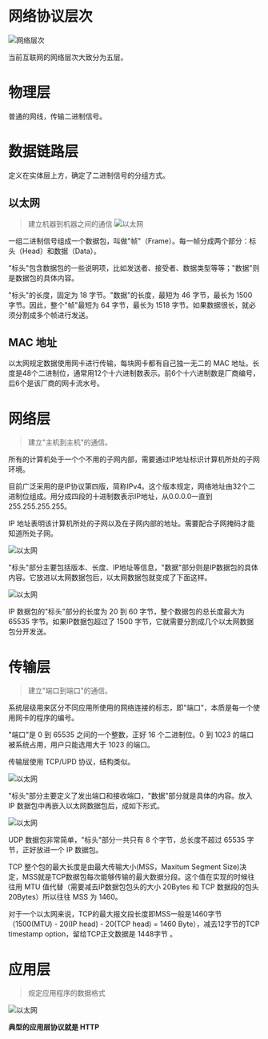 # 网络协议层次
![网络层次](\img\InternetLayers.png)

当前互联网的网络层次大致分为五层。

# 物理层
普通的网线，传输二进制信号。

# 数据链路层
定义在实体层上方，确定了二进制信号的分组方式。

## 以太网
> 建立机器到机器之间的通信
![以太网](\img\1-1.png)

一组二进制信号组成一个数据包，叫做"帧"（Frame）。每一帧分成两个部分：标头（Head）和数据（Data）。

"标头"包含数据包的一些说明项，比如发送者、接受者、数据类型等等；"数据"则是数据包的具体内容。

"标头"的长度，固定为 18 字节。"数据"的长度，最短为 46 字节，最长为 1500 字节。因此，整个"帧"最短为 64 字节，最长为 1518 字节。如果数据很长，就必须分割成多个帧进行发送。

## MAC 地址
以太网规定数据使用网卡进行传输，每块网卡都有自己独一无二的 MAC 地址。长度是48个二进制位，通常用12个十六进制数表示。前6个十六进制数是厂商编号，后6个是该厂商的网卡流水号。

# 网络层

> 建立"主机到主机"的通信。

所有的计算机处于一个个不用的子网内部，需要通过IP地址标识计算机所处的子网环境。

目前广泛采用的是IP协议第四版，简称IPv4。这个版本规定，网络地址由32个二进制位组成。用分成四段的十进制数表示IP地址，从0.0.0.0一直到255.255.255.255。

IP 地址表明该计算机所处的子网以及在子网内部的地址。需要配合子网掩码才能知道所处子网。

![以太网](\img\1-2.png)

"标头"部分主要包括版本、长度、IP地址等信息，"数据"部分则是IP数据包的具体内容。它放进以太网数据包后，以太网数据包就变成了下面这样。

![以太网](\img\1-3.png)

IP 数据包的"标头"部分的长度为 20 到 60 字节，整个数据包的总长度最大为 65535 字节。如果IP数据包超过了 1500 字节，它就需要分割成几个以太网数据包分开发送。

# 传输层
> 建立"端口到端口"的通信。

系统层级用来区分不同应用所使用的网络连接的标志，即"端口"，本质是每一个使用网卡的程序的编号。

"端口"是 0 到 65535 之间的一个整数，正好 16 个二进制位。0 到 1023 的端口被系统占用，用户只能选用大于 1023 的端口。

传输层使用 TCP/UPD 协议，结构类似。

![以太网](\img\1-4.png)

"标头"部分主要定义了发出端口和接收端口，"数据"部分就是具体的内容。放入 IP 数据包中再嵌入以太网数据包后，成如下形式。

![以太网](\img\1-5.png)

UDP 数据包非常简单，"标头"部分一共只有 8 个字节，总长度不超过 65535 字节，正好放进一个 IP 数据包。

TCP 整个包的最大长度是由最大传输大小(MSS，Maxitum Segment Size)决定，MSS就是TCP数据包每次能够传输的最大数据分段。这个值在实现的时候往往用 MTU 值代替（需要减去IP数据包包头的大小 20Bytes 和 TCP 数据段的包头 20Bytes）所以往往 MSS 为 1460。

对于一个以太网来说，TCP的最大报文段长度即MSS一般是1460字节（1500(MTU) - 20(IP head) - 20(TCP head) = 1460 Byte），减去12字节的TCP timestamp option，留给TCP正文数据是 1448字节 。

# 应用层
> 规定应用程序的数据格式

![以太网](\img\1-6.png)

**典型的应用层协议就是 HTTP**
